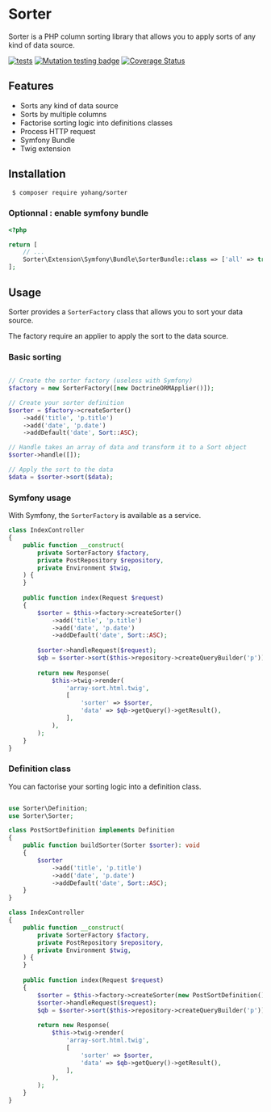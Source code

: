 Sorter
======

Sorter is a PHP column sorting library that allows you to apply sorts of any kind of data source.

[![tests](https://github.com/yohang/sorter/actions/workflows/ci.yml/badge.svg)](https://github.com/yohang/sorter/actions/workflows/ci.yml)
[![Mutation testing badge](https://img.shields.io/endpoint?style=flat&url=https%3A%2F%2Fbadge-api.stryker-mutator.io%2Fgithub.com%2Fyohang%2Fsorter%2Fmain)](https://dashboard.stryker-mutator.io/reports/github.com/yohang/sorter/main)
[![Coverage Status](https://coveralls.io/repos/github/yohang/sorter/badge.svg?branch=main)](https://coveralls.io/github/yohang/sorter?branch=main)

Features
--------

 * Sorts any kind of data source
 * Sorts by multiple columns
 * Factorise sorting logic into definitions classes
 * Process HTTP request
 * Symfony Bundle
 * Twig extension

Installation
------------

```bash
 $ composer require yohang/sorter
```

### Optionnal : enable symfony bundle

```php title=config/bundles.php
<?php

return [
    // ...
    Sorter\Extension\Symfony\Bundle\SorterBundle::class => ['all' => true],
];

```

Usage
-----

Sorter provides a `SorterFactory` class that allows you to sort your data source. 

The factory require an applier to apply the sort to the data source.

### Basic sorting

```php

// Create the sorter factory (useless with Symfony)
$factory = new SorterFactory([new DoctrineORMApplier()]);

// Create your sorter definition
$sorter = $factory->createSorter()
    ->add('title', 'p.title')
    ->add('date', 'p.date')
    ->addDefault('date', Sort::ASC);

// Handle takes an array of data and transform it to a Sort object
$sorter->handle([]);

// Apply the sort to the data
$data = $sorter->sort($data);

```

### Symfony usage

With Symfony, the `SorterFactory` is available as a service.

```php
class IndexController
{
    public function __construct(
        private SorterFactory $factory,
        private PostRepository $repository,
        private Environment $twig,
    ) {
    }
    
    public function index(Request $request)
    {
        $sorter = $this->factory->createSorter()
            ->add('title', 'p.title')
            ->add('date', 'p.date')
            ->addDefault('date', Sort::ASC);
    
        $sorter->handleRequest($request);
        $qb = $sorter->sort($this->repository->createQueryBuilder('p'));
    
        return new Response(
            $this->twig->render(
                'array-sort.html.twig',
                [
                    'sorter' => $sorter,
                    'data' => $qb->getQuery()->getResult(),
                ],
            ),
        );
    }
}

```

### Definition class

You can factorise your sorting logic into a definition class.

```php

use Sorter\Definition;
use Sorter\Sorter;

class PostSortDefinition implements Definition
{
    public function buildSorter(Sorter $sorter): void
    {
        $sorter
            ->add('title', 'p.title')
            ->add('date', 'p.date')
            ->addDefault('date', Sort::ASC);
    }
}

```

```php
class IndexController
{
    public function __construct(
        private SorterFactory $factory,
        private PostRepository $repository,
        private Environment $twig,
    ) {
    }
    
    public function index(Request $request)
    {
        $sorter = $this->factory->createSorter(new PostSortDefinition());
        $sorter->handleRequest($request);
        $qb = $sorter->sort($this->repository->createQueryBuilder('p'));
    
        return new Response(
            $this->twig->render(
                'array-sort.html.twig',
                [
                    'sorter' => $sorter,
                    'data' => $qb->getQuery()->getResult(),
                ],
            ),
        );
    }
}

```
